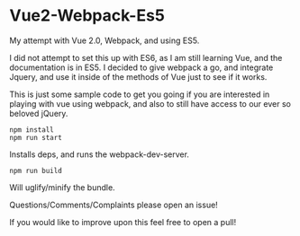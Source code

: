 # Vue2-Webpack-Es5
My attempt with Vue 2.0, Webpack, and using ES5. 

I did not attempt to set this up with ES6, as I am still learning Vue, and the documentation is in ES5. I decided to give webpack a go, and integrate Jquery, and use it inside of the methods of Vue just to see if it works. 

This is just some sample code to get you going if you are interested in playing with vue using webpack, and also to still have access to our ever so beloved jQuery. 

```
npm install
npm run start
```
Installs deps, and runs the webpack-dev-server. 


`npm run build`


Will uglify/minify the bundle. 


Questions/Comments/Complaints please open an issue!

If you would like to improve upon this feel free to open a pull!
